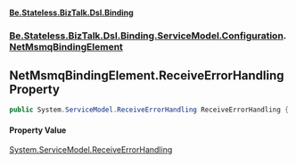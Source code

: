#### [Be.Stateless.BizTalk.Dsl.Binding](README.md 'README')
### [Be.Stateless.BizTalk.Dsl.Binding.ServiceModel.Configuration](Be.Stateless.BizTalk.Dsl.Binding.ServiceModel.Configuration.md 'Be.Stateless.BizTalk.Dsl.Binding.ServiceModel.Configuration').[NetMsmqBindingElement](NetMsmqBindingElement.md 'Be.Stateless.BizTalk.Dsl.Binding.ServiceModel.Configuration.NetMsmqBindingElement')

## NetMsmqBindingElement.ReceiveErrorHandling Property

```csharp
public System.ServiceModel.ReceiveErrorHandling ReceiveErrorHandling { get; set; }
```

#### Property Value
[System.ServiceModel.ReceiveErrorHandling](https://docs.microsoft.com/en-us/dotnet/api/System.ServiceModel.ReceiveErrorHandling 'System.ServiceModel.ReceiveErrorHandling')